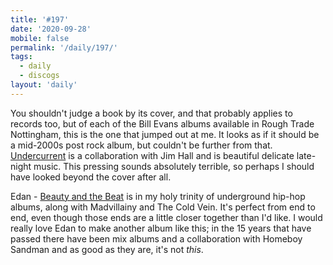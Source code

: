 ```yaml
---
title: '#197'
date: '2020-09-28'
mobile: false
permalink: '/daily/197/'
tags:
  - daily
  - discogs
layout: 'daily'
---
```


You shouldn't judge a book by its cover, and that probably applies to records too, but of each of the Bill Evans albums available in Rough Trade Nottingham, this is the one that jumped out at me. It looks as if it should be a mid-2000s post rock album, but couldn't be further from that. [Undercurrent](https://www.discogs.com/Bill-Evans-Jim-Hall-Undercurrent/release/6739387) is a collaboration with Jim Hall and is beautiful delicate late-night music. This pressing sounds absolutely terrible, so perhaps I should have looked beyond the cover after all.

Edan - [Beauty and the Beat](https://www.discogs.com/Edan-Beauty-And-The-Beat/release/442341) is in my holy trinity of underground hip-hop albums, along with Madvillainy and The Cold Vein. It's perfect from end to end, even though those ends are a little closer together than I'd like. I would really love Edan to make another album like this; in the 15 years that have passed there have been mix albums and a collaboration with Homeboy Sandman and as good as they are, it's not _this_.
